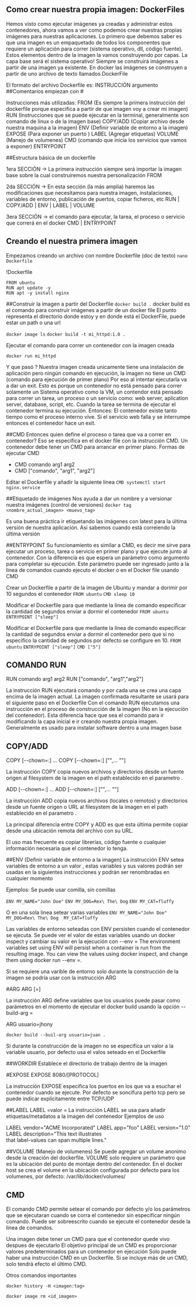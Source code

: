 ## Como crear nuestra propia imagen: DockerFiles
Hemos visto como ejecutar imágenes ya creadas y administrar estos contenedores, ahora vamos a ver como podemos crear nuestras propias imágenes para nuestras aplicaciones.
Lo primero que debemos saber es que una imagen es un empaquetado de todos los componentes
que requiere un aplicación para correr (sistema operativo, dll, código fuente). 
Estos elementos dentro de la imagen la vamos construyendo por capas. La capa base será el sistema operativo! Siempre se construirá imágenes a partir de una imagen ya existente.
En docker las imágenes se construyen a partir de uno archivo de texto llamados DockerFile

El formato del archivo Dockerfile es:
INSTRUCCIÓN argumento
##Comentarios empiezan con #

Instrucciones más utilizadas:
FROM <imagen> (Es siempre la primera instrucción del dockerfile porque especifica a partir de que imagen voy a crear mi imagen)
RUN (Instrucciones que se puede ejecutar en la terminal, generalmente son comando de linux o de la imagen base)
COPY/ADD (Copiar archivo desde nuestra maquina a la imagen)
ENV (Definir variable de entorno a la imagen)
EXPOSE (Para exponer un puerto )
LABEL (Agregar etiquetas)
VOLUME (Manejo de volumenes) 
CMD (comando que inicia los servicios que vamos a exponer)
ENTRYPOINT 

##Estructura básica de un dockerfile

1era SECCIÓN -> La primera instrucción siempre será importar la imagen base sobre la cual construiremos nuestra personalización
FROM <IMAGEN>  

2da SECCIÓN -> En esta sección (la más amplia) haremos las modificaciones que necesitamos para nuestra imagen, instalaciones, variables de entorno, publicación de puertos, copiar ficheros, etc
RUN | COPY/ADD | ENV | LABEL | VOLUME

3era SECCIÓN -> el comando para ejecutar, la tarea, el proceso o servicio que correrá en el docker 
CMD <COMANDO> | ENTRYPOINT <COMANDO>



## Creando el nuestra primera imagen
Empezamos creando un archivo con nombre Dockerfile (doc de texto)
`nano Dockerfile`

!Dockerfile

~~~ 
FROM ubuntu
RUN apt update -y
RUN apt -y install nginx
~~~

##Construir la imagen a partir del Dockerfile
`docker build .` 
docker build es el comando para construir imágenes a partir de un docker file
El punto representa el directorio donde estoy y en donde está el DockerFile, puede estar un path o una url

`docker image ls`
`docker build -t mi_httpd:1.0 .`


Ejecutar el comando para correr un contenedor con la imagen creada

`docker run mi_httpd`

Y que pasó ? 
Nuestra imagen creada unicamente tiene una instalación de aplicación pero ningún comando en ejecución, la imagen no tiene un CMD (comando para ejecución de primer plano)
Por eso al intentar ejecutarla va a dar un exit. Esto es porque un contenedor no está pensado para correr solamente un Sistema operativo como la VM, un contendor está pensado para correr un tarea, un proceso o un servicio como: web server, aplication server, database, script, etc. Cuando la tarea se termina de ejecutar el contenedor termina su ejecución. Entonces: El contenedor existe tanto tiempo como el proceso interno vive.
Si el servicio web falla y se interrumpe entonces el contenedor hace un exit. 


##CMD
Entonces quien define el proceso o tarea que va a correr en contenedor? 
Eso se especifica en el docker file con la instrucción CMD. Un contenedor debe tener un CMD para arrancar en primer plano.
Formas de ejecutar CMD
- CMD comando arg1 arg2
- CMD ["comando", "arg1", "arg2"]


Editar el Dockerfile y añadir la siguiente linea
`CMD systemctl start nginx.service`





##Etiquetado de imágenes
Nos ayuda a dar un nombre y a versionar nuestra imágenes (control de versiones)
 `docker tag <nombre_actual_imagen> <muevo_tag>`

Es una buena práctica ir etiquetando las imágenes con latest para la última versión de nuestra aplicación. Así sabemos cuando está correiendo la última versión

##ENTRYPOINT
Su funcionamiento es similar a CMD, es decir me sirve para ejecutar un proceso, tarea o servicio en primer plano y que ejecute junto al contenedor. Con la diferencia es que espera un parámetro como argumento para completar su ejecución. Este parámetro puede ser ingresado junto a la linea de comandos cuando ejecuto el docker o en el Docker file usando CMD

Crear un Dockerfile a partir de la imagen de Ubuntu y mandar a dorimir por 10 segundos el contenedor
`FROM ubuntu`
`CMD sleep 10`

Modificar el Dockerfile para que mediante la linea de comando especificar la cantidad de segundos enviar a dormir el contenedor
`FROM ubuntu`
`ENTRYPOINT ["sleep"]`

Modificar el Dockerfile para que mediante la linea de comando especificar la cantidad de segundos enviar a dormir el contenedor pero que si no especifico la cantidad de segundos por defecto se configure en 10.
`FROM ubuntu`
`ENTRYPOINT ["sleep"]`
`CMD ["5"]`


## COMANDO RUN 

RUN comando arg1 arg2
RUN ["comando", "arg1","arg2"]

La instrucción RUN ejecutará  comando y por cada una se crea una capa encima de la imagen actual. 
La imagen confirmada resultante se usará para el siguiente paso en el Dockerfile
Con el comando RUN ejecutamos una instrucción en el proceso de construcción de la imagen (No en la ejecución del contenedor). Esta diferencia hace que sea el comando para ir modificando la capa inicial e ir creando nuestra propia imagen.
Generalmente es usado para instalar software dentro a una imagen base

## COPY/ADD 

COPY [--chown=<user>:<group>] <src>... <dest>
COPY [--chown=<user>:<group>] ["<src>",... "<dest>"]

La instrucción COPY copia nuevos archivos  y directorios desde un fuente origen  al filesystem de la imagen en el path establecido en el parametro <dest>.

ADD [--chown=<user>:<group>] <src>... <dest>
ADD [--chown=<user>:<group>] ["<src>",... "<dest>"]

La instrucción  ADD copia nuevos archivos (locales o remotos) y directorios desde un fuente origen o URL al filesystem de la imagen en el path establecido en el parametro <dest>.

La principal diferencia entre COPY y ADD es que esta última permite copiar desde una ubicación remota del archivo con su URL.

El uso mas frecuente es copiar librerías, código fuente o cualquier información necesaria que el contenedor lo tenga.

##ENV (Definir variable de entorno a la imagen)
La instrucción ENV setea variables de entorno <key> a un valor <value>, estas variables y sus valores podrán ser usadas en la siguientes instrucciones y podrán ser renombradas en cualquier momento  

Ejemplos: Se puede usar comilla, sin comillas 

`ENV MY_NAME="John Doe"`
`ENV MY_DOG=Rex\ The\ Dog`
`ENV MY_CAT=fluffy`

O en una sola linea setear  varias variables
`ENV MY_NAME="John Doe" MY_DOG=Rex\ The\ Dog  MY_CAT=fluffy`

Las variables de entorno seteadas con ENV persisten cuando el contenedor se ejecuta. Se puede ver el valor de estas variables usando un docker inspect y cambiar su valor en la ejecución con --env <KEY>=<VALUE> 
The environment variables set using ENV will persist when a container is run from the resulting image. You can view the values using docker inspect, and change them using docker run --env <key>=<value>.

Si se requiere una varible de entorno solo durante la construcción de la imagen se podría usar con la instrucción ARG

#ARG
ARG <name>[=<default value>]

La instrucción ARG define variables que los usuarios puede pasar como parámetros en el momento de ejecutar el docker build usando la opción --build-arg <varname>=<valor>

ARG usuario=jhony

`docker build --buil-arg usuario=juan .`

Si durante la construcción de la imagen no se especifica un valor a la variable usuario, por defecto usa el valos seteado en el Dockerfile


##WORKDIR
Establece el directorio de trabajo dentro de la imagen



#EXPOSE 
EXPOSE 8080/[PROTOCOL]

La instrucción EXPOSE especifica los puertos en los que va a esuchar el contenedor cuando se ejecute.
Por defecto se soncifura perto tcp pero se puede indicar explicitamente entre TCP/UDP

##LABEL 
LABEL <key>=valor <key>=<valor>
La instrucción LABEL se usa para añadir etiquetas/metadatos a la imagen del contenedor 
Ejemplos de uso

LABEL vendor="ACME Incorporated"
LABEL app="foo"
LABEL version="1.0"
LABEL description="This text illustrates \
that label-values can span multiple lines."

##VOLUME (Manejo de volumenes)
Se puede agregar un volume anonimo desde la creación del dockerfile. VOLUME solo requiere un parámetro que es la ubicación del punto de montaje dentro del contenedor. En el docker host se crea el volume en la ubicación configurada por defecto para los volumenes, por defecto: /var/lib/docker/volumes/ 


## CMD
El comando CMD permite setear el comando por defecto y/o los parámetros que se ejecutaran cuando se corra el contenedor sin especificar ningún comando. Puede ser sobreescrito cuando se ejecute el contenedor desde la linea de comandos.


Una imagen debe tener un CMD para que el contenedor quede vivo despues de ejecutarlo
El objetivo principal de un CMD es proporcionar valores predeterminados para un contenedor en ejecución
Solo puede haber una instrucción CMD en un Dockerfile. Si se incluye más de un CMD, solo tendrá efecto el último CMD.


Otros comandos importantes

`docker history -H <imagen:tag>`

`docker image rm <id_imagen>`

